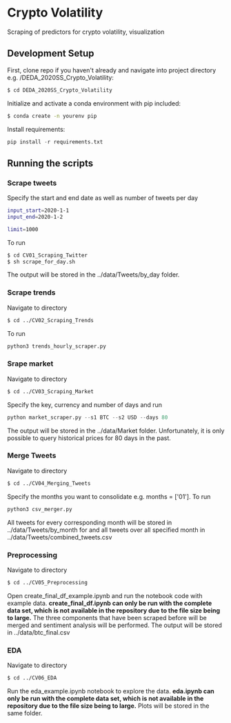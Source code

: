 # Crypto Volatility
Scraping of predictors for crypto volatility, visualization

## Development Setup

First, clone repo if you haven't already and navigate into project directory e.g. /DEDA_2020SS_Crypto_Volatility:

```bash
$ cd DEDA_2020SS_Crypto_Volatility
```
  
Initialize and activate a conda environment with pip included:
```bash
$ conda create -n yourenv pip
```

Install requirements:
```python
pip install -r requirements.txt
```

## Running the scripts
### Scrape tweets
Specify the start and end date as well as number of tweets per day

```bash
input_start=2020-1-1
input_end=2020-1-2

limit=1000
```

To run

```bash
$ cd CV01_Scraping_Twitter
$ sh scrape_for_day.sh
```

The output will be stored in the ../data/Tweets/by_day folder.

### Scrape trends

Navigate to directory 

```bash
$ cd ../CV02_Scraping_Trends
```

To run 
```python
python3 trends_hourly_scraper.py 
```

### Srape market

Navigate to directory 

```bash
$ cd ../CV03_Scraping_Market
```

Specify the key, currency and number of days and run 
```python
python market_scraper.py --s1 BTC --s2 USD --days 80
```

The output will be stored in the ../data/Market folder. Unfortunately, it is only possible to query historical prices for 80 days in the past.

### Merge Tweets
Navigate to directory 

```bash
$ cd ../CV04_Merging_Tweets
```

Specify the months you want to consolidate e.g. months = ['01']. To run
```python
python3 csv_merger.py
```

All tweets for every corresponding month will be stored in ../data/Tweets/by_month for and all tweets over all specified month in ../data/Tweets/combined_tweets.csv

### Preprocessing 
Navigate to directory 

```bash
$ cd ../CV05_Preprocessing
```

Open create_final_df_example.ipynb and run the notebook code with example data. **create_final_df.ipynb can only be run with the complete data set, which is not available in the repository due to the file size being to large.** The three components that have been scraped before will be merged and sentiment analysis will be performed. The output will be stored in ../data/btc_final.csv

### EDA 
Navigate to directory 

```bash
$ cd ../CV06_EDA
```

Run the eda_example.ipynb notebook to explore the data. **eda.ipynb can only be run with the complete data set, which is not available in the repository due to the file size being to large.** Plots will be stored in the same folder.
